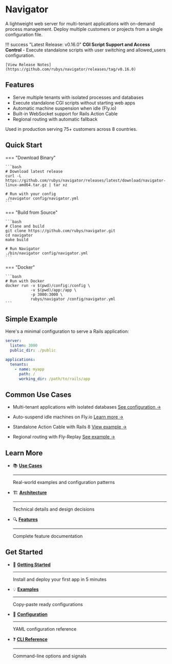 # Navigator

A lightweight web server for multi-tenant applications with on-demand process management. Deploy multiple customers or projects from a single configuration file.

!!! success "Latest Release: v0.16.0"
    **CGI Script Support and Access Control** - Execute standalone scripts with user switching and allowed_users configuration.

    [View Release Notes](https://github.com/rubys/navigator/releases/tag/v0.16.0)

## Features

- Serve multiple tenants with isolated processes and databases
- Execute standalone CGI scripts without starting web apps
- Automatic machine suspension when idle (Fly.io)
- Built-in WebSocket support for Rails Action Cable
- Regional routing with automatic fallback

Used in production serving 75+ customers across 8 countries.

## Quick Start

=== "Download Binary"

    ```bash
    # Download latest release
    curl -L https://github.com/rubys/navigator/releases/latest/download/navigator-linux-amd64.tar.gz | tar xz
    
    # Run with your config
    ./navigator config/navigator.yml
    ```

=== "Build from Source"

    ```bash
    # Clone and build
    git clone https://github.com/rubys/navigator.git
    cd navigator
    make build
    
    # Run Navigator
    ./bin/navigator config/navigator.yml
    ```

=== "Docker"

    ```bash
    # Run with Docker
    docker run -v $(pwd)/config:/config \
               -v $(pwd)/app:/app \
               -p 3000:3000 \
               rubys/navigator /config/navigator.yml
    ```

## Simple Example

Here's a minimal configuration to serve a Rails application:

```yaml title="config/navigator.yml"
server:
  listen: 3000
  public_dir: ./public

applications:
  tenants:
    - name: myapp
      path: /
      working_dir: /path/to/rails/app
```

## Common Use Cases

- Multi-tenant applications with isolated databases
  [See configuration →](use-cases.md#use-case-1-multi-tenant-and-monorepos)

- Auto-suspend idle machines on Fly.io
  [Learn more →](use-cases.md#use-case-2-machine-auto-suspend-flyio)

- Standalone Action Cable with Rails 8
  [View example →](use-cases.md#use-case-3-websocket-support)

- Regional routing with Fly-Replay
  [See example →](use-cases.md#use-case-4-dynamic-routing-with-fly-replay)

## Learn More

<div class="grid cards" markdown>

-   :books: **[Use Cases](use-cases.md)**

    ---

    Real-world examples and configuration patterns

-   :building_construction: **[Architecture](architecture.md)**

    ---

    Technical details and design decisions

-   :mag: **[Features](features/index.md)**

    ---

    Complete feature documentation

</div>

## Get Started

<div class="grid cards" markdown>

-   :rocket: **[Getting Started](getting-started/index.md)**

    ---

    Install and deploy your first app in 5 minutes

-   :bulb: **[Examples](examples/index.md)**

    ---

    Copy-paste ready configurations

-   :wrench: **[Configuration](configuration/index.md)**

    ---

    YAML configuration reference

-   :question: **[CLI Reference](reference/index.md)**

    ---

    Command-line options and signals

</div>